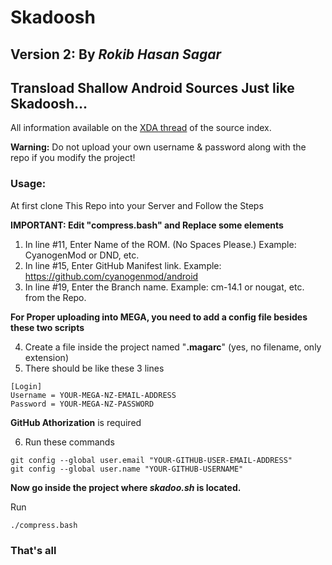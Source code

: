 # Skadoosh
## Version 2: By _Rokib Hasan Sagar_
## Transload Shallow Android Sources Just like Skadoosh...

All information available on the [XDA thread](http://forum.xda-developers.com/android/software/sources-android-sources-highly-t3231109) of the source index.

**Warning:** Do not upload your own username & password along with the repo if you modify the project!

### Usage:
At first clone This Repo into your Server and Follow the Steps
 
**IMPORTANT: Edit "compress.bash" and Replace some elements**
1. In line #11, Enter Name of the ROM. (No Spaces Please.) Example: CyanogenMod or DND, etc.
2. In line #15, Enter GitHub Manifest link. Example: https://github.com/cyanogenmod/android
3. In line #19, Enter the Branch name. Example: cm-14.1 or nougat, etc. from the Repo.
 
**For Proper uploading into MEGA, you need to add a config file besides these two scripts**

4. Create a file inside the project named "__.magarc__" (yes, no filename, only extension)
5. There should be like these 3 lines
```shell
[Login]
Username = YOUR-MEGA-NZ-EMAIL-ADDRESS
Password = YOUR-MEGA-NZ-PASSWORD
```
**GitHub Athorization** is required

6. Run these commands
```shell
git config --global user.email "YOUR-GITHUB-USER-EMAIL-ADDRESS"
git config --global user.name "YOUR-GITHUB-USERNAME"
```

**Now go inside the project where _skadoo.sh_ is located.**

Run
```shell
./compress.bash
```

### That's all
